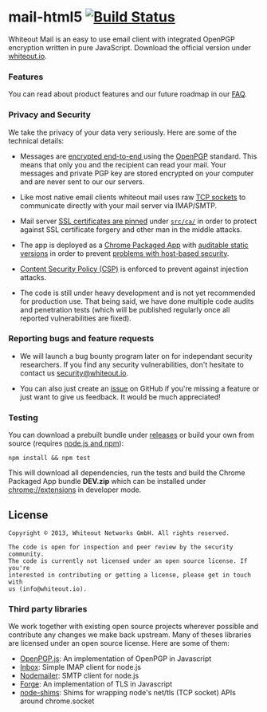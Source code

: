 mail-html5 [![Build Status](https://travis-ci.org/whiteout-io/mail-html5.png)](https://travis-ci.org/whiteout-io/mail-html5)
==========

Whiteout Mail is an easy to use email client with integrated OpenPGP encryption written in pure JavaScript. Download the official version under [whiteout.io](http://whiteout.io).

### Features

You can read about product features and our future roadmap in our [FAQ](https://github.com/whiteout-io/mail-html5/wiki/FAQ).

### Privacy and Security

We take the privacy of your data very seriously. Here are some of the technical details:

* Messages are [encrypted end-to-end ](http://en.wikipedia.org/wiki/End-to-end_encryption) using the [OpenPGP](http://en.wikipedia.org/wiki/Pretty_Good_Privacy) standard. This means that only you and the recipient can read your mail. Your messages and private PGP key are stored encrypted on your computer and are never sent to our our servers.

* Like most native email clients whiteout mail uses raw [TCP sockets](http://developer.chrome.com/apps/socket.html) to communicate directly with your mail server via IMAP/SMTP.

* Mail server [SSL certificates are pinned](http://security.stackexchange.com/questions/29988/what-is-certificate-pinning) under [`src/ca/`](https://github.com/whiteout-io/mail-html5/tree/master/src/ca) in order to protect against SSL certificate forgery and other man in the middle attacks.

* The app is deployed as a [Chrome Packaged App](https://developer.chrome.com/apps/about_apps.html) with [auditable static versions](https://github.com/whiteout-io/mail-html5/releases) in order to prevent [problems with host-based security](http://tonyarcieri.com/whats-wrong-with-webcrypto).

* [Content Security Policy (CSP)](http://www.html5rocks.com/en/tutorials/security/content-security-policy/) is enforced to prevent against injection attacks.

* The code is still under heavy development and is not yet recommended for production use. That being said, we have done multiple code audits and penetration tests (which will be published regularly once all reported vulnerabilities are fixed).

### Reporting bugs and feature requests

* We will launch a bug bounty program later on for independant security researchers. If you find any security vulnerabilities, don't hesitate to contact us [security@whiteout.io](mailto:security@whiteout.io).

* You can also just create an [issue](https://github.com/whiteout-io/mail-html5/issues) on GitHub if you're missing a feature or just want to give us feedback. It would be much appreciated!

### Testing

You can download a prebuilt bundle under [releases](https://github.com/whiteout-io/mail-html5/releases) or build your own from source (requires [node.js and npm](http://nodejs.org/download/)):

    npm install && npm test
    
This will download all dependencies, run the tests and build the Chrome Packaged App bundle **DEV.zip** which can be installed under [chrome://extensions](chrome://extensions) in developer mode.

## License

    Copyright © 2013, Whiteout Networks GmbH. All rights reserved.

    The code is open for inspection and peer review by the security community.
    The code is currently not licensed under an open source license. If you're
    interested in contributing or getting a license, please get in touch with
    us (info@whiteout.io).

### Third party libraries

We work together with existing open source projects wherever possible and contribute any changes we make back upstream. Many of theses libraries are licensed under an open source license. Here are some of them:

* [OpenPGP.js](http://openpgpjs.org): An implementation of OpenPGP in Javascript
* [Inbox](https://github.com/andris9/inbox): Simple IMAP client for node.js
* [Nodemailer](http://www.nodemailer.com): SMTP client for node.js
* [Forge](https://github.com/digitalbazaar/forge): An implementation of TLS in Javascript
* [node-shims](https://github.com/whiteout-io/node-shims): Shims for wrapping node's net/tls (TCP socket) APIs around chrome.socket
